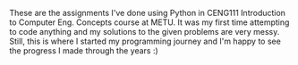 These are the assignments I've done using Python in CENG111 Introduction to Computer Eng. Concepts course at METU. It was my first time attempting to code anything and my solutions to the given problems are very messy. Still, this is where I started my programming journey and I'm happy to see the progress I made through the years :)
